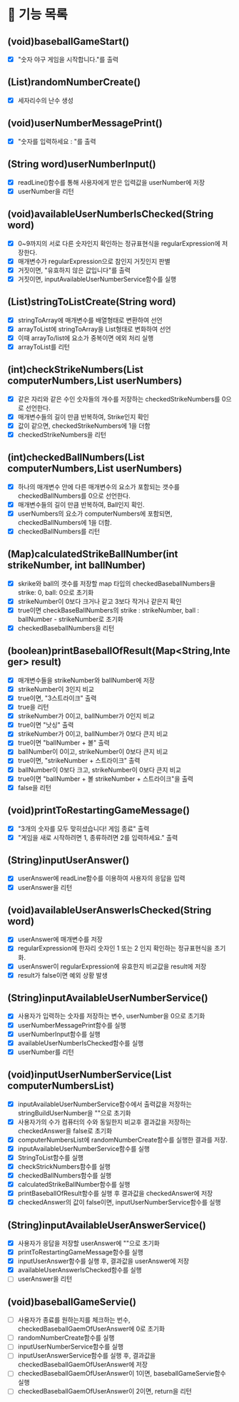 # 🚀 기능 목록
##  (void)baseballGameStart()
- [x] "숫자 야구 게임을 시작합니다."를 출력

## (List<Integer>)randomNumberCreate()
- [x] 세자리수의 난수 생성

## (void)userNumberMessagePrint()
- [x] "숫자를 입력하세요 : "를 출력

## (String word)userNumberInput()
- [x] readLine()함수를 통해 사용자에게 받은 입력값을 userNumber에 저장
- [x] userNumber을 리턴

## (void)availableUserNumberIsChecked(String word)
- [x] 0~9까지의 서로 다른 숫자인지 확인하는 정규표현식을 regularExpression에 저장한다.
- [x] 매개변수가 regularExpression으로 참인지 거짓인지 판별
- [x] 거짓이면, "유효하지 않은 값입니다"를 출력
- [x] 거짓이면, inputAvailableUserNumberService함수를 실행

## (List)stringToListCreate(String word)
- [x] stringToArray에 매개변수를 배열형태로 변환하여 선언
- [x] arrayToList에 stringToArray을 List형태로 변화하여 선언
- [x] 이때 arrayTo/list에 요소가 중복이면 에외 처리 실행
- [x] arrayToList를 리턴

## (int)checkStrikeNumbers(List computerNumbers,List userNumbers)
- [x] 같은 자리와 같은 수인 숫자들의 개수를 저장하는 checkedStrikeNumbers를 0으로 선언한다.
- [x] 매개변수들의 길이 만큼 반복하여, Strike인지 확인
- [x] 값이 같으면, checkedStrikeNumbers에 1을 더함
- [x] checkedStrikeNumbers을 리턴

## (int)checkedBallNumbers(List computerNumbers,List userNumbers)
- [x] 하나의 매개변수 안에 다른 매개변수의 요소가 포함되는 갯수를 checkedBallNumbers를 0으로 선언한다.
- [x] 매개변수들의 길이 만큼 반복하여, Ball인지 확인.
- [x] userNumbers의 요소가 computerNumbers에 포함되면, checkedBallNumbers에 1을 더함.
- [x] checkedBallNumbers를 리턴

## (Map)calculatedStrikeBallNumber(int strikeNumber, int ballNumber)
- [x] skrike와 ball의 갯수를 저장할 map 타입의 checkedBaseballNumbers을 strike: 0, ball: 0으로 초기화
- [x] strikeNumber이 0보다 크거나 같고 3보다 작거나 같은지 확인
- [x] true이면 checkBaseBallNumbers의 strike : strikeNumber, ball : ballNumber - strikeNumber로 초기화
- [x] checkedBaseballNumbers을 리턴

## (boolean)printBaseballOfResult(Map<String,Integer> result)
- [x] 매개변수들을 strikeNumber와 ballNumber에 저장
- [x] strikeNumber이 3인지 비교
- [x] true이면, "3스트라이크" 출력
- [x] true을 리턴
- [x] strikeNumber가 0이고, ballNumber가 0인지 비교
- [x] true이면 "낫싱" 출력
- [x] strikeNumber가 0이고, ballNumber가 0보다 큰지 비교
- [x] true이면 "ballNumber + 볼" 출력
- [x] ballNumber이 0이고, strikeNumber이 0보다 큰지 비교
- [x] true이면, "strikeNumber + 스트라이크" 출력
- [x] ballNumber이 0보다 크고, strikeNumber이 0보다 큰지 비교
- [x] true이면 "ballNumber + 볼 strikeNumber + 스트라이크"을 출력
- [x] false을 리턴

## (void)printToRestartingGameMessage()
- [x] "3개의 숫자를 모두 맞히셨습니다! 게임 종료" 출력
- [x] "게임을 새로 시작하려면 1, 종류하려면 2를 입력하세요." 출력

## (String)inputUserAnswer()
- [x] userAnswer에 readLine함수를 이용하여 사용자의 응답을 입력
- [x] userAnswer을 리턴

## (void)availableUserAnswerIsChecked(String word)
- [x] userAnswer에 매개변수를 저장
- [x] regularExpression에 한자리 숫자인 1 또는 2 인지 확인하는 정규표현식을 초기화.
- [x] userAnswer이 regularExpression에 유효한지 비교값을 result에 저장
- [x] result가 false이면 예외 상황 발생

## (String)inputAvailableUserNumberService()
- [x] 사용자가 입력하는 숫자를 저장하는 변수, userNumber을 0으로 초기화
- [x] userNumberMessagePrint함수를 실행
- [x] userNumberInput함수를 실행
- [x] availableUserNumberIsChecked함수를 실행
- [x] userNumber를 리턴

## (void)inputUserNumberService(List computerNumbersList)
- [x] inputAvailableUserNumberService함수에서 출력값을 저장하는 stringBuildUserNumber을 ""으로 초기화
- [x] 사용자가의 수가 컴퓨터의 수와 동일한지 비교후 결과값을 저장하는 checkedAnswer을 false로 초기화
- [x] computerNumbersList에 randomNumberCreate함수를 실행한 결과를 저장.
- [x] inputAvailableUserNumberService함수를 실행
- [x] StringToList함수를 실행
- [x] checkStrickNumbers함수를 실행
- [x] checkedBallNumbers함수를 실행
- [x] calculatedStrikeBallNumber함수를 실행
- [x] printBaseballOfResult함수를 실행 후 결과값을 checkedAnswer에 저장
- [x] checkedAnswer의 값이 false이면, inputUserNumberService함수를 실행

## (String)inputAvailableUserAnswerService()
- [x] 사용자가 응답을 저장할 userAnswer에 ""으로 초기화
- [x] printToRestartingGameMessage함수를 실행
- [x] inputUserAnswer함수를 실행 후, 결과값을 userAnswer에 저장
- [x] availableUserAnswerIsChecked함수를 실행
- [ ] userAnswer을 리턴

## (void)baseballGameServie()
- [ ] 사용자가 종료를 원하는지를 체크하는 번수, checkedBaseballGaemOfUserAnswer에 0로 초기화 
- [ ] randomNumberCreate함수를 실행
- [ ] inputUserNumberService함수를 실행
- [ ] inputUserAnswerService함수를 실행 후, 결과값을 checkedBaseballGaemOfUserAnswer에 저장
- [ ] checkedBaseballGaemOfUserAnswer이 1이면, baseballGameServie함수 실행
- [ ] checkedBaseballGaemOfUserAnswer이 2이면, return을 리턴